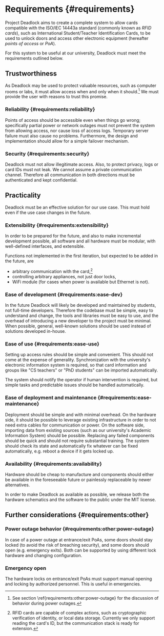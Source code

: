 Requirements {#requirements}
============

Project Deadlock aims to create a complete system to allow cards compatible with the ISO/IEC 14443a standard (commonly known as *RFID cards*), such as International Student/Teacher Identification Cards, to be used to unlock doors and access other electronic equipment (hereafter *points of access* or *PoA*).

For this system to be useful at our university, Deadlock must meet the requirements outlined below.


Trustworthiness
---------------

As Deadlock may be used to protect valuable resources, such as computer rooms or labs, it must allow access when and only when it should.[^power] We must provide the user with reasons to trust this promise.

### Reliability {#requirements:reliability}

Points of access should be accessible even when things go wrong; specifically partial power or network outages must not prevent the system from allowing access, nor cause loss of access logs. Temporary server failure must also cause no problems. Furthermore, the design and implementation should allow for a simple failover mechanism.

### Security {#requirements:security}

Deadlock must not allow illegitimate access. Also, to protect privacy, logs or card IDs must not leak. We cannot assume a private communication channel. Therefore all communication in both directions must be authenticated and kept confidential.

[^power]: See section \ref{requirements:other:power-outage} for the discussion of behavior during power outages.


Practicality
------------

Deadlock must be an effective solution for our use case. This must hold even if the use case changes in the future.

### Extensibility {#requirements:extensibility}

In order to be prepared for the future, and also to make incremental development possible, all software and all hardware must be modular, with well-defined interfaces, and extensible.

Functions not implemented in the first iteration, but expected to be added in the future, are

- arbitrary communication with the card,[^comm]
- controlling arbitrary appliances, not just door locks,
- WiFi module (for cases when power is available but Ethernet is not).

[^comm]: RFID cards are capable of complex actions, such as cryptographic verification of identity, or local data storage. Currently we only support reading the card's ID, but the communication stack is ready for extension.

### Ease of development {#requirements:ease-dev}

In the future Deadlock will likely be developed and maintained by students, not full-time developers. Therefore the codebase must be simple, easy to understand and change, the tools and libraries must be easy to use, and the overhead of introducing a new developer to the project must be minimal. When possible, general, well-known solutions should be used instead of solutions developed in-house.

### Ease of use {#requirements:ease-use}

Setting up access rules should be simple and convenient. This should not come at the expense of generality. Synchronization with the university's electronic information system is required, so that card information and groups like "CS teachers" or "PhD students" can be imported automatically.

The system should notify the operator if human intervention is required, but simple tasks and predictable issues should be handled automatically.

### Ease of deployment and maintenance {#requirements:ease-maintenance}

Deployment should be simple and with minimal overhead. On the hardware side, it should be possible to leverage existing infrastructure in order to not need extra cables for communication or power. On the software side, importing data from existing sources (such as our university's Academic Information System) should be possible. Replacing any failed components should be quick and should not require substantial training. The system should check its state and automatically fix whatever can be fixed automatically, e.g. reboot a device if it gets locked up.

### Availability {#requirements:availability}

Hardware should be cheap to manufacture and components should either be available in the foreseeable future or painlessly replaceable by newer alternatives.

In order to make Deadlock as available as possible, we release both the hardware schematics and the software to the public under the MIT license.


Further considerations {#requirements:other}
----------------------

### Power outage behavior {#requirements:other:power-outage}

In case of a power outage at entrance/exit PoAs, some doors should stay locked (to avoid the risk of breaching security), and some doors should open (e.g. emergency exits). Both can be supported by using different lock hardware and changing configuration.

### Emergency open

The hardware locks on entrance/exit PoAs must support manual opening and locking by authorized personnel. This is useful in emergencies.
